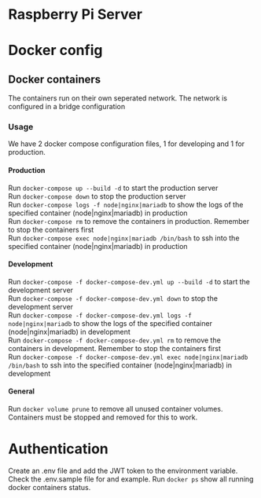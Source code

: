 # Raspberry Pi Server

# Docker config

## Docker containers
The containers run on their own seperated network. The network is configured in a bridge configuration

### Usage
We have 2 docker compose configuration files, 1 for developing and 1 for production.

#### Production
Run `docker-compose up --build -d` to start the production server  
Run `docker-compose down` to stop the production server  
Run `docker-compose logs -f node|nginx|mariadb` to show the logs of the specified container (node|nginx|mariadb) in production  
Run `docker-compose rm` to remove the containers in production. Remember to stop the containers first  
Run `docker-compose exec node|nginx|mariadb /bin/bash` to ssh into the specified container (node|nginx|mariadb) in production  

#### Development
Run `docker-compose -f docker-compose-dev.yml up --build -d` to start the development server  
Run `docker-compose -f docker-compose-dev.yml down` to stop the development server  
Run `docker-compose -f docker-compose-dev.yml logs -f node|nginx|mariadb` to show the logs of the specified container (node|nginx|mariadb) in development  
Run `docker-compose -f docker-compose-dev.yml rm` to remove the containers in development. Remember to stop the containers first  
Run `docker-compose -f docker-compose-dev.yml exec node|nginx|mariadb /bin/bash` to ssh into the specified container (node|nginx|mariadb) in development  

#### General
Run `docker volume prune` to remove all unused container volumes. Containers must be stopped and removed for this to work.

# Authentication
Create an .env file and add the JWT token to the environment variable. Check the .env.sample file for and example.
Run `docker ps` show all running docker containers status.